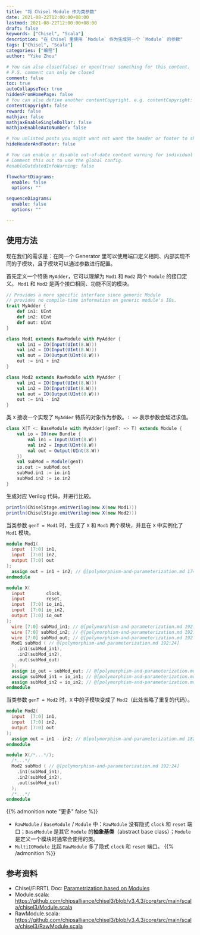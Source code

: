 ```yaml
---
title: "将 Chisel Module 作为类参数"
date: 2021-08-22T12:00:00+08:00
lastmod: 2021-08-22T12:00:00+08:00
draft: false
keywords: ["Chisel", "Scala"]
description: "在 Chisel 里使用 `Module` 作为生成另一个 `Module` 的参数"
tags: ["Chisel", "Scala"]
categories: ["编程"]
author: "Yike Zhou"

# You can also close(false) or open(true) something for this content.
# P.S. comment can only be closed
comment: false
toc: true
autoCollapseToc: true
hiddenFromHomePage: false
# You can also define another contentCopyright. e.g. contentCopyright: "This is another copyright."
contentCopyright: false
reward: false
mathjax: false
mathjaxEnableSingleDollar: false
mathjaxEnableAutoNumber: false

# You unlisted posts you might want not want the header or footer to show
hideHeaderAndFooter: false

# You can enable or disable out-of-date content warning for individual post.
# Comment this out to use the global config.
#enableOutdatedInfoWarning: false

flowchartDiagrams:
  enable: false
  options: ""

sequenceDiagrams:
  enable: false
  options: ""

---
```


<!--more-->
## 使用方法

现在我们的需求是：在同一个 Generator 里可以使用端口定义相同、内部实现不同的子模块，且子模块可以通过参数进行配置。

首先定义一个特质 `MyAdder`，它可以理解为 `Mod1` 和 `Mod2` 两个 `Module` 的接口定义。
`Mod1` 和 `Mod2` 是两个接口相同、功能不同的模块。

```scala
// Provides a more specific interface since generic Module
// provides no compile-time information on generic module's IOs.
trait MyAdder {
    def in1: UInt
    def in2: UInt
    def out: UInt
}

class Mod1 extends RawModule with MyAdder {
    val in1 = IO(Input(UInt(8.W)))
    val in2 = IO(Input(UInt(8.W)))
    val out = IO(Output(UInt(8.W)))
    out := in1 + in2
}

class Mod2 extends RawModule with MyAdder {
    val in1 = IO(Input(UInt(8.W)))
    val in2 = IO(Input(UInt(8.W)))
    val out = IO(Output(UInt(8.W)))
    out := in1 - in2
}
```

类 `X` 接收一个实现了 `MyAdder` 特质的对象作为参数。`: =>` 表示参数会延迟求值。

```scala
class X[T <: BaseModule with MyAdder](genT: => T) extends Module {
    val io = IO(new Bundle {
        val in1 = Input(UInt(8.W))
        val in2 = Input(UInt(8.W))
        val out = Output(UInt(8.W))
    })
    val subMod = Module(genT)
    io.out := subMod.out
    subMod.in1 := io.in1
    subMod.in2 := io.in2
}
```

生成对应 Verilog 代码，并进行比较。

```scala
println(ChiselStage.emitVerilog(new X(new Mod1)))
println(ChiselStage.emitVerilog(new X(new Mod2)))
```

当类参数 `genT = Mod1` 时，生成了 `X` 和 `Mod1` 两个模块，并且在 `X` 中实例化了 `Mod1` 模块。

```verilog
module Mod1(
  input  [7:0] in1,
  input  [7:0] in2,
  output [7:0] out
);
  assign out = in1 + in2; // @[polymorphism-and-parameterization.md 174:16]
endmodule

module X(
  input        clock,
  input        reset,
  input  [7:0] io_in1,
  input  [7:0] io_in2,
  output [7:0] io_out
);
  wire [7:0] subMod_in1; // @[polymorphism-and-parameterization.md 192:24]
  wire [7:0] subMod_in2; // @[polymorphism-and-parameterization.md 192:24]
  wire [7:0] subMod_out; // @[polymorphism-and-parameterization.md 192:24]
  Mod1 subMod ( // @[polymorphism-and-parameterization.md 192:24]
    .in1(subMod_in1),
    .in2(subMod_in2),
    .out(subMod_out)
  );
  assign io_out = subMod_out; // @[polymorphism-and-parameterization.md 193:12]
  assign subMod_in1 = io_in1; // @[polymorphism-and-parameterization.md 194:16]
  assign subMod_in2 = io_in2; // @[polymorphism-and-parameterization.md 195:16]
endmodule
```

当类参数 `genT = Mod2` 时，`X` 中的子模块变成了 `Mod2`（此处省略了重复的代码）。

```verilog
module Mod2(
  input  [7:0] in1,
  input  [7:0] in2,
  output [7:0] out
);
  assign out = in1 - in2; // @[polymorphism-and-parameterization.md 182:16]
endmodule

module X(/*...*/);
  /*...*/
  Mod2 subMod ( // @[polymorphism-and-parameterization.md 192:24]
    .in1(subMod_in1),
    .in2(subMod_in2),
    .out(subMod_out)
  );
  /*...*/
endmodule
```

{{% admonition note "更多" false %}}
- `RawModule` / `BaseModule` / `Module` 中：`RawModule` 没有隐式 `clock` 和 `reset` 端口；`BaseModule` 是其它 `Module` 的**抽象基类**（abstract base class）；`Module` 是定义一个模块时通常会使用的类。
- `MultiIOModule` 比起 `RawModule` 多了隐式 `clock` 和 `reset` 端口。
{{% /admonition %}}

## 参考资料

- Chisel/FIRRTL Doc: [Parametrization based on Modules](https://www.chisel-lang.org/chisel3/docs/explanations/polymorphism-and-parameterization.html#parametrization-based-on-modules)
- Module.scala: https://github.com/chipsalliance/chisel3/blob/v3.4.3/core/src/main/scala/chisel3/Module.scala
- RawModule.scala: https://github.com/chipsalliance/chisel3/blob/v3.4.3/core/src/main/scala/chisel3/RawModule.scala